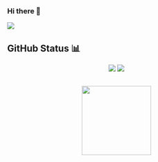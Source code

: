 ### Hi there 👋 

<!--
**lazyperfectionist/lazyperfectionist** is a ✨ _special_ ✨ repository because its `README.md` (this file) appears on your GitHub profile.

Here are some ideas to get you started:

- 🔭 I’m currently working on ...
- 🌱 I’m currently learning C++ and Python
- 👯 I’m looking to collaborate on ...
- 🤔 I’m looking for help with Data structures and algorithms
- 💬 Ask me about ...
- 📫 How to reach me: ...
- 😄 Pronouns: ...
- ⚡ Fun fact: ...
-->

<img src="https://github-readme-stats.vercel.app/api?username=lazyperfectionist&show_icons=true&title_color=000000&icon_color=bb2acf&text_color=000000&bg_color=ffa931">

## GitHub Status :bar_chart:
<p align="center">
<img src="https://github-readme-stats.vercel.app/api?username=kriyptor&show_icons=true&hide_border=true"/>
<img src="https://github-readme-stats.anuraghazra1.vercel.app/api/top-langs/?username=kriyptor&layout=compact&theme=dark"/><br>
</p>






## 
<p align="center">
<img src="https://komarev.com/ghpvc/?username=lazyperfectionist" width=160px/>
</p>
